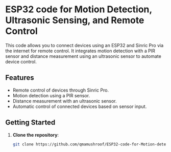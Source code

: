 # ESP32 code for Motion Detection, Ultrasonic Sensing, and Remote Control

This code allows you to connect devices using an ESP32 and Sinric Pro via the internet for remote control. It integrates motion detection with a PIR sensor and distance measurement using an ultrasonic sensor to automate device control.

## Features
- Remote control of devices through Sinric Pro.
- Motion detection using a PIR sensor.
- Distance measurement with an ultrasonic sensor.
- Automatic control of connected devices based on sensor input.

## Getting Started
1. **Clone the repository**:  
   ```bash
   git clone https://github.com/qmamushroof/ESP32-code-for-Motion-detection-Ultrasonic-sensing-and-Remote-control.git
